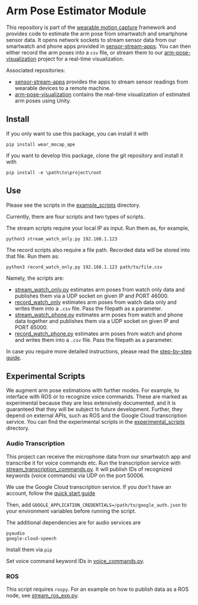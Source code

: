 # Arm Pose Estimator Module

This repository is part of the [wearable motion capture](https://github.com/wearable-motion-capture) framework and 
provides code to estimate the arm pose from smartwatch and smartphone sensor data. It opens network sockets to stream 
sensor data from our smartwatch and phone apps provided in [sensor-stream-apps](https://github.com/wearable-motion-capture/sensor-stream-apps).
You can then either record the arm poses into a `csv` file, or stream them to our [arm-pose-visualization](https://github.com/wearable-motion-capture/arm-pose-visualization) 
project for a real-time visualization.

Associated repositories:

* [sensor-stream-apps](https://github.com/wearable-motion-capture/sensor-stream-apps) provides the apps to stream sensor
  readings from wearable devices to a remote machine.
* [arm-pose-visualization](https://github.com/wearable-motion-capture/arm-pose-visualization) contains the real-time
  visualization of estimated arm poses using Unity.

## Install

If you only want to use this package, you can install it with

```
pip install wear_mocap_ape
```

If you want to develop this package, clone the git repository and install it
with

```
pip install -e \path\to\project\root
```

## Use

Please see the scripts in
the [example_scripts](https://github.com/wearable-motion-capture/arm-pose-estimation/blob/main/example_scripts)
directory.

Currently, there are four scripts and two types of scripts.

The stream scripts require your local IP as input. Run them as, for example,

```
python3 stream_watch_only.py 192.168.1.123
```

The record scripts also require a file path. Recorded data will be stored into that file. Run them as:

```
python3 record_watch_only.py 192.168.1.123 path/to/file.csv
```

Namely, the scripts are:

* [stream_watch_only.py](https://github.com/wearable-motion-capture/arm-pose-estimation/blob/main/example_scripts/stream_watch_only.py)
  estimates arm poses from watch only data and publishes them via a UDP socket on given IP and PORT 46000.
* [record_watch_only](https://github.com/wearable-motion-capture/arm-pose-estimation/blob/main/example_scripts/record_watch_only.py)
  estimates arm poses from watch data only and writes them into a `.csv` file. Pass the filepath as a parameter.
* [stream_watch_phone.py](https://github.com/wearable-motion-capture/arm-pose-estimation/blob/main/example_scripts/stream_watch_phone.py)
  estimates arm poses from watch and phone data together and publishes them via a UDP socket on given IP and PORT 65000.
* [record_watch_phone.py](https://github.com/wearable-motion-capture/arm-pose-estimation/blob/main/example_scripts/record_watch_phone.py)
  estimates arm poses from watch and phone and writes them into a `.csv` file. Pass the filepath as a parameter.

In case you require more detailed instructions, please read
the [step-by-step guide](https://docs.google.com/document/d/1ayMBF9kDCB9rlcrqR0sPumJhIVJgOF-SENTdoE4a6DI/edit?usp=sharing).

## Experimental Scripts

We augment arm pose estimations with further modes. For example, to interface with ROS or to recognize voice commands.
These are marked as experimental because they are less extensively documented, and it is guaranteed that they will be
subject to future development. Further, they depend on external APIs, such as ROS and the Google Cloud transcription
service.
You can find the experimental scripts in the
[experimental_scripts](https://github.com/wearable-motion-capture/arm-pose-estimation/blob/main/experimental_scripts)
directory.

### Audio Transcription

This project can receive the microphone data from our smartwatch app and transcribe it for voice commands etc.
Run the transcription service
with [stream_transcription_commands.py](https://github.com/wearable-motion-capture/arm-pose-estimation/blob/main/experimental_scripts/stream_transcription_commands.py).
It will publish IDs of recognized keywords (voice commands) via UDP on the port 50006.

We use the Google Cloud transcription service. If you don't have an account, follow
the [quick start guide](https://cloud.google.com/speech-to-text/docs/before-you-begin?hl=en#setting_up_your_google_cloud_platform_project)

Then, add `GOOGLE_APPLICATION_CREDENTIALS=/path/to/google_auth.json` to your environment variables before running the
script.

The additional dependencies are for audio services are

```
pyaudio
google-cloud-speech
```

Install them via `pip`

Set voice command keyword IDs
in [voice_commands.py](https://github.com/wearable-motion-capture/arm-pose-estimation/blob/main/src/wear_mocap_ape/utility/voice_commands.py).

### ROS

This script requires `rospy`. For an example on how to publish data as a ROS node, see
[stream_ros_exp.py](https://github.com/wearable-motion-capture/arm-pose-estimation/blob/main/experimental_scripts/stream_ros_exp.py).
